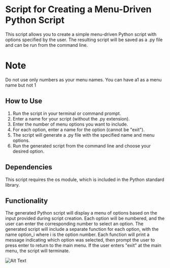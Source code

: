 # Script for Creating a Menu-Driven Python Script
This script allows you to create a simple menu-driven Python script with options specified by the user. The resulting script will be saved as a .py file and can be run from the command line.

# Note
Do not use only numbers as your menu names. You can have a1 as a menu name but not 1

## How to Use
1. Run the script in your terminal or command prompt.
2. Enter a name for your script (without the .py extension).
3. Enter the number of menu options you want to include.
4. For each option, enter a name for the option (cannot be "exit").
5. The script will generate a .py file with the specified name and menu options.
6. Run the generated script from the command line and choose your desired option.


## Dependencies
This script requires the os module, which is included in the Python standard library.

## Functionality
The generated Python script will display a menu of options based on the input provided during script creation. Each option will be numbered, and the user can enter the corresponding number to select an option. The generated script will include a separate function for each option, with the name option_i where i is the option number. Each function will print a message indicating which option was selected, then prompt the user to press enter to return to the main menu. If the user enters "exit" at the main menu, the script will terminate.

![Alt Text](https://i.imgur.com/ILzp4VD.gif)
